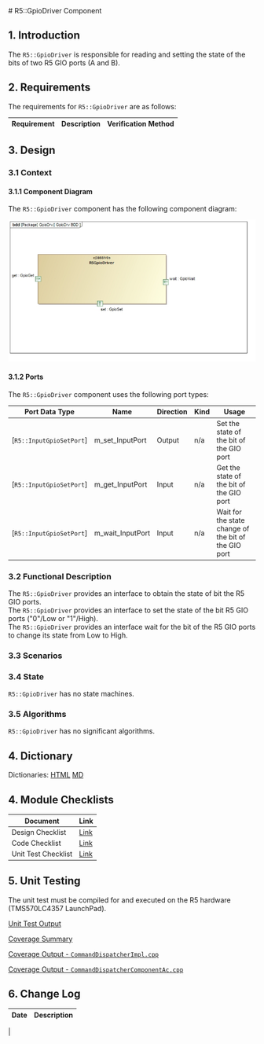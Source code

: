 <title>R5::GpioDriver Component SDD</title>
# R5::GpioDriver Component

## 1. Introduction

The `R5::GpioDriver` is responsible for reading and setting the state of the bits of two R5 GIO ports (A and B).

## 2. Requirements

The requirements for `R5::GpioDriver` are as follows:

Requirement | Description | Verification Method
----------- | ----------- | -------------------

## 3. Design

### 3.1 Context

#### 3.1.1 Component Diagram

The `R5::GpioDriver` component has the following component diagram:

![`R5::GpioDriver` Diagram](img/GpioDrvBDD.jpg "GpioDriver")

#### 3.1.2 Ports

The `R5::GpioDriver` component uses the following port types:

Port Data Type | Name | Direction | Kind | Usage
-------------- | ---- | --------- | ---- | -----
[`R5::InputGpioSetPort`] | m_set_InputPort | Output | n/a | Set the state of the bit of the GIO port
[`R5::InputGpioSetPort`] | m_get_InputPort | Input | n/a | Get the state of the bit of the GIO port
[`R5::InputGpioSetPort`] | m_wait_InputPort | Input | n/a | Wait for the state change of the bit of the GIO port

### 3.2 Functional Description

The `R5::GpioDriver` provides an interface to obtain the state of bit the R5 GIO ports.
<br>The `R5::GpioDriver` provides an interface to set the state of the bit R5 GIO ports ("0"/Low or "1"/High).
<br>The `R5::GpioDriver` provides an interface wait for the bit of the R5 GIO ports to change its state from Low to High.

### 3.3 Scenarios

### 3.4 State

`R5::GpioDriver` has no state machines.

### 3.5 Algorithms

`R5::GpioDriver` has no significant algorithms.

## 4. Dictionary

Dictionaries: [HTML](GpioDriver.html) [MD](GpioDriver.md)

## 4. Module Checklists

Document | Link
-------- | ----
Design Checklist | [Link](Checklist_Design.xlsx)
Code Checklist | [Link](Checklist_Code.xlsx)
Unit Test Checklist | [Link](Checklist_Unit_Test.xls)

## 5. Unit Testing

The unit test must be compiled for and executed on the R5 hardware (TMS570LC4357 LaunchPad).

[Unit Test Output](../test/ut/output/test.txt)

[Coverage Summary](../test/ut/output/SvcGpioDriver_gcov.txt)

[Coverage Output - `CommandDispatcherImpl.cpp`](../test/ut/output/CommandDispatcherImpl.cpp.gcov)

[Coverage Output - `CommandDispatcherComponentAc.cpp`](../test/ut/output/CommandDispatcherComponentAc.cpp.gcov)

## 6. Change Log

Date | Description
---- | -----------
 |



